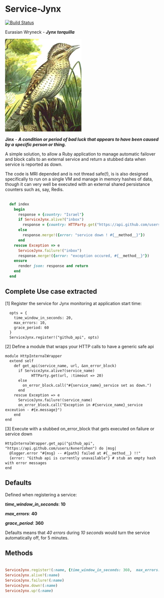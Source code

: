 # Service-Jynx
[![Build Status](https://secure.travis-ci.org/AvnerCohen/service-jynx.png)](http://travis-ci.org/AvnerCohen/service-jynx)

Eurasian Wryneck - ***Jynx torquilla***

![Eurasian Wryneck](jynx.jpg)

**Jinx** - ***A condition or period of bad luck that appears to have been caused by a specific person or thing.***

A simple solution, to allow a Ruby application to manage automatic failover and block calls to an external service and return a stubbed data when service is reported as down.

The code is MRI depended and is not thread safe(!), is is also designed specifically to run on a single VM and manage in memory hashes of data, though it can very well be executed with an external shared persistance counters such as, say, Redis.


````ruby

  def index
    begin
      response = {country: "Israel"}
      if ServiceJynx.alive?("inbox")
        response = {country: HTTParty.get("https://api.github.com/users/AvnerCohen", :timeout => 20)["location"]}
      else
        response.merge!({error: "service down ! #{__method__}"})
      end
    rescue Exception => e 
      ServiceJynx.failure!("inbox")
      response.merge!({error: "exception occured, #{__method__}"})
    ensure
      render json: response and return
    end
  end

````


## Complete Use case extracted

[1] Register the service for Jynx monitoring at application start time:

````
  opts = {
    time_window_in_seconds: 20,
    max_errors: 10,
    grace_period: 60
  }
  ServiceJynx.register!("github_api", opts)
````

[2] Define a module that wraps your HTTP calls to have a generic safe api

````
module HttpInternalWrapper
  extend self
    def get_api(service_name, url, &on_error_block)
      if ServiceJynx.alive?(service_name)
            HTTParty.get(url, :timeout => 20)
      else
        on_error_block.call("#{service_name}_service set as down.")
      end
    rescue Exception => e
      ServiceJynx.failure!(service_name)
      on_error_block.call("Exception in #{service_name}_service exceution - #{e.message}")
    end
end
````

[3] Execute with a stubbed on_error_block that gets executed on failure or service down

````
HttpInternalWrapper.get_api("github_api", "https://api.github.com/users/AvnerCohen") do |msg|
  @logger.error "#{msg} -- #{path} failed at #{__method__} !!"
  {error: "Github api is currently unavailable"} # stub an empty hash with error messages
end
````


## Defaults

Defined when registering a service:

***time_window_in_seconds***: **10**

***max_errors***: **40**

***grace_period***: **360**


Defaults means that *40 errors* during *10 seconds*	would turn the service automatically off, for 5 minutes.

## Methods

````ruby

ServiceJynx.register!(:name, {time_window_in_seconds: 360,  max_errors: 40})
ServiceJynx.alive?(:name)
ServiceJynx.failure!(:name)
ServiceJynx.down!(:name)
ServiceJynx.up!(:name)

````

